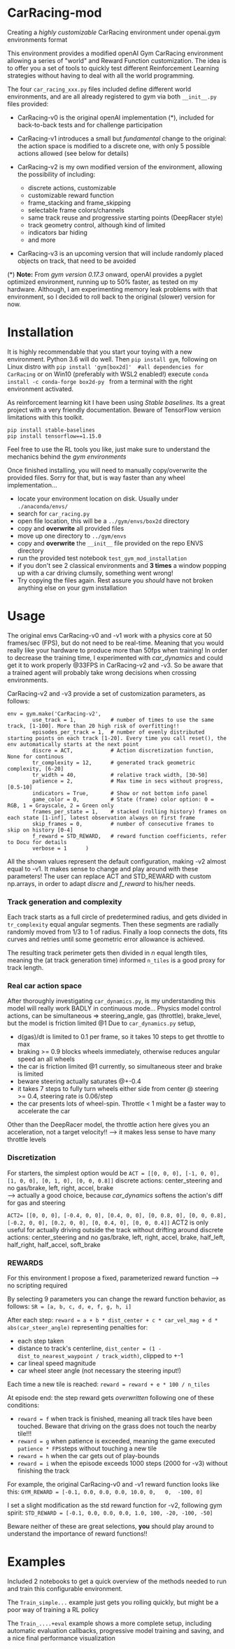 # CarRacing-mod
Creating a *highly customizable* CarRacing environment under openai.gym environments format

This environment provides a modified openAI Gym CarRacing environment allowing a series of "world" and Reward Function customization. The idea is to offer you a set of tools to quickly test different Reinforcement Learning strategies without having to deal with all the world programming.

The four `car_racing_xxx.py` files included define different world environments, and are all already registered to gym via both `__init__.py` files provided:

* CarRacing-v0 is the original openAI implementation (*), included for back-to-back tests and for challenge participation

* CarRacing-v1 introduces a small but *fundamental* change to the original: the action space is modified to a discrete one, with only 5 possible actions allowed (see below for details)

* CarRacing-v2 is my own modified version of the environment, allowing the possibility of including:
	* discrete actions, customizable 
	* customizable reward function 
	* frame_stacking and frame_skipping 
	* selectable frame colors/channels
	* same track reuse and progressive starting points (DeepRacer style)
	* track geometry control, although kind of limited
	* indicators bar hiding
	* and more

* CarRacing-v3 is an upcoming version that will include randomly placed objects on track, that need to be avoided

(*) **Note:** From *gym version 0.17.3* onward, openAI provides a pyglet optimized environment, running up to 50% faster, as tested on my hardware. Although, I am experimenting memory leak problems with that environment, so I decided to roll back to the original (slower) version for now.

# Installation

It is highly recommendable that you start your toying with a new environment. Python 3.6 will do well.
Then `pip install gym`, following on Linux distro with `pip install 'gym[box2d]'  #all dependencies for CarRacing` or on Win10 (preferably with WSL2 enabled!) execute `conda install -c conda-forge box2d-py ` from a terminal with the right environment activated.

As reinforcement learning kit I have been using *Stable baselines*. Its a great project with a very friendly documentation. Beware of TensorFlow version limitations with this toolkit.
```
pip install stable-baselines
pip install tensorflow==1.15.0
```
Feel free to use the RL tools you like, just make sure to understand the mechanics behind the *gym environments*

Once finished installing, you will need to manually copy/overwrite the provided files. 
Sorry for that, but is way faster than any wheel implementation...
* locate your environment location on disk. Usually under `./anaconda/envs/`
* search for `car_racing.py`
* open file location, this will be a `../gym/envs/box2d` directory
* copy and **overwrite** all provided files
* move up one directory to `../gym/envs`
* copy and **overwrite** the `__init__` file provided on the repo ENVS directory
* run the provided test notebook `test_gym_mod_installation`
* if you don't see 2 classical environments and **3 times** a window popping up with a car driving clumsily, something went wrong! 
* Try copying the files again. Rest assure you *should* have not broken anything else on your gym installation


# Usage

The original envs CarRacing-v0 and -v1 work with a physics core at 50 frames/sec (FPS), but do not need to be real-time. Meaning that you would really like your hardware to produce more than 50fps when training!
In order to decrease the training time, I experimented with *car_dynamics* and could get it to work properly @33FPS in CarRacing-v2 and -v3.
So be aware that a trained agent will probably take wrong decisions when crossing environments.

CarRacing-v2 and -v3 provide a set of customization parameters, as follows:
```
env = gym.make('CarRacing-v2',
        use_track = 1,           # number of times to use the same track, [1-100]. More than 20 high risk of overfitting!!
        episodes_per_track = 1,  # number of evenly distributed starting points on each track [1-20]. Every time you call reset(), the env automatically starts at the next point
        discre = ACT,            # Action discretization function, None for continous
        tr_complexity = 12,      # generated track geometric complexity, [6-20]
        tr_width = 40,           # relative track width, [30-50]
        patience = 2,            # Max time in secs without progress, [0.5-10]
        indicators = True,       # Show or not bottom info panel
        game_color = 0,          # State (frame) color option: 0 = RGB, 1 = Grayscale, 2 = Green only
        frames_per_state = 1,    # stacked (rolling history) frames on each state [1-inf], latest observation always on first frame
        skip_frames = 0,         # number of consecutive frames to skip on history [0-4]
        f_reward = STD_REWARD,   # reward function coefficients, refer to Docu for details
        verbose = 1      )
```
All the shown values represent the default configuration, making -v2 almost equal to -v1. It makes sense to change and play around with these parameters!
The user can replace ACT and STD_REWARD with custom np.arrays, in order to adapt *discre* and *f_reward* to his/her needs.

### Track generation and complexity
Each track starts as a full circle of predetermined radius, and gets divided in `tr_complexity` equal angular segments. Then these segments are radially randomly moved from 1/3 to 1 of radius. Finally a loop connects the dots, fits curves and retries until some geometric error allowance is achieved.

The resulting track perimeter gets then divided in *n* equal length tiles, meaning the (at track generation time) informed `n_tiles` is a good proxy for track length.

### Real car action space
After thoroughly investigating `car_dynamics.py`, is my understanding this model will really work BADLY in continuous mode...
Physics model control actions, can be simultaneous => steering_angle, gas (throttle), brake_level, but the model is friction limited @1
Due to `car_dynamics.py` setup, 
* d(gas)/dt is limited to 0.1 per frame, so it takes 10 steps to get throttle to max 
* braking >= 0.9 blocks wheels immediately, otherwise reduces angular speed an all wheels
* the car is friction limited @1 currently, so simultaneous steer and brake is limited
* beware steering actually saturates @+-0.4 
* it takes 7 steps to fully turn wheels either side from center @ steering >= 0.4, steering rate is 0.06/step
* the car presents lots of wheel-spin. Throttle < 1 might be a faster way to accelerate the car

Other than the DeepRacer model, the throttle action here gives you an acceleration, not a target velocity!!
--> it makes less sense to have many throttle levels

### Discretization
For starters, the simplest option would be
`ACT = [[0, 0, 0], [-1, 0, 0], [1, 0, 0], [0, 1, 0], [0, 0, 0.8]]`
discrete actions: center_steering and no gas/brake, left, right, accel, brake  
     --> actually a good choice, because *car_dynamics* softens the action's diff for gas and steering

`ACT2= [[0, 0, 0], [-0.4, 0, 0], [0.4, 0, 0], [0, 0.8, 0], [0, 0, 0.8], 
[-0.2, 0, 0], [0.2, 0, 0], [0, 0.4, 0], [0, 0, 0.4]]`
ACT2 is only useful for actually driving outside the track without drifting around
discrete actions: center_steering and no gas/brake, left, right, accel, brake, half_left, half_right, half_accel, soft_brake

### REWARDS 
For this environment I propose a fixed, parameterized reward function --> no scripting required

By selecting 9 parameters you can change the reward function behavior, as follows:
`SR = [a, b, c, d, e, f, g, h, i]`

After each step: `reward = a + b * dist_center + c * car_vel_mag + d * abs(car_steer_angle)` representing penalties for: 
* each step taken 
* distance to track's centerline, `dist_center = (1 - dist_to_nearest_waypoint / track_width)`, clipped to +-1
* car lineal speed magnitude 
* car wheel steer angle (not necessary the steering input!)

Each time a new tile is reached: `reward = reward + e * 100 / n_tiles`

At episode end: the step reward gets *overwritten* following one of these conditions:
* `reward = f` when track is finished, meaning all track tiles have been touched. Beware that driving on the grass does not touch the nearby tile!!!
* `reward = g` when patience is exceeded, meaning the game executed `patience * FPS`steps without touching a new tile
* `reward = h` when the car gets out of play-bounds
* `reward = i` when the episode exceeds 1000 steps (2000 for -v3) without finishing the track

For example, the original CarRacing-v0 and -v1 reward function looks like this:
`GYM_REWARD = [-0.1, 0.0, 0.0, 0.0, 10.0, 0,   0,  -100, 0]`

I set a slight modification as the std reward function for -v2, following gym spirit:
`STD_REWARD = [-0.1, 0.0, 0.0, 0.0, 1.0, 100, -20, -100, -50]`

Beware neither of these are great selections, **you** should play around to understand the importance of reward functions!!


# Examples
Included 2 notebooks to get a quick overview of the methods needed to run and train this configurable environment.

The `Train_simple...` example just gets you rolling quickly, but might be a poor way of training a RL policy

The `Train_....+eval` example shows a more complete setup, including automatic evaluation callbacks, progressive model training and saving, and a nice final performance visualization
